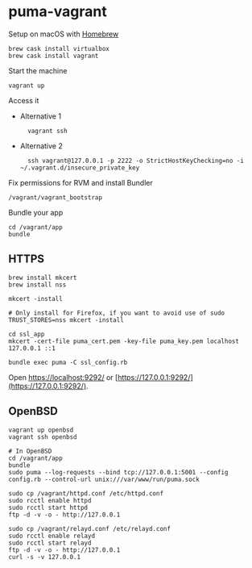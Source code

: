 # puma-vagrant

Setup on macOS with [Homebrew](https://brew.sh/)

    brew cask install virtualbox
    brew cask install vagrant

Start the machine

    vagrant up

Access it

* Alternative 1

        vagrant ssh

* Alternative 2

        ssh vagrant@127.0.0.1 -p 2222 -o StrictHostKeyChecking=no -i ~/.vagrant.d/insecure_private_key

Fix permissions for RVM and install Bundler

    /vagrant/vagrant_bootstrap

Bundle your app

    cd /vagrant/app
    bundle

## HTTPS

    brew install mkcert
    brew install nss

    mkcert -install

    # Only install for Firefox, if you want to avoid use of sudo
    TRUST_STORES=nss mkcert -install

    cd ssl_app
    mkcert -cert-file puma_cert.pem -key-file puma_key.pem localhost 127.0.0.1 ::1

    bundle exec puma -C ssl_config.rb

Open [https://localhost:9292/](https://localhost:9292/) or [https://127.0.0.1:9292/](https://127.0.0.1:9292/).

## OpenBSD

```
vagrant up openbsd
vagrant ssh openbsd

# In OpenBSD
cd /vagrant/app
bundle
sudo puma --log-requests --bind tcp://127.0.0.1:5001 --config config.rb --control-url unix:///var/www/run/puma.sock

sudo cp /vagrant/httpd.conf /etc/httpd.conf
sudo rcctl enable httpd
sudo rcctl start httpd
ftp -d -v -o - http://127.0.0.1

sudo cp /vagrant/relayd.conf /etc/relayd.conf
sudo rcctl enable relayd
sudo rcctl start relayd
ftp -d -v -o - http://127.0.0.1
curl -s -v 127.0.0.1
```
